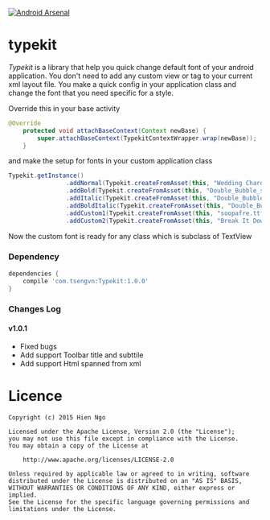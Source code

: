 [![Android Arsenal](https://img.shields.io/badge/Android%20Arsenal-Typekit-green.svg?style=flat)](https://android-arsenal.com/details/1/1957)

# typekit
*Typekit* is a library that help you quick change default font of your android application. You don't need to add any custom view or tag to your current xml layout file. You make a quick config in your application class and change the font that you need specific for a style.

Override this in your base activity

```java
@Override
    protected void attachBaseContext(Context newBase) {
        super.attachBaseContext(TypekitContextWrapper.wrap(newBase));
    }
```

and make the setup for fonts in your custom application class
```java
Typekit.getInstance()
                .addNormal(Typekit.createFromAsset(this, "Wedding Chardonnay.ttf"))
                .addBold(Typekit.createFromAsset(this, "Double_Bubble_shadow.otf"))
                .addItalic(Typekit.createFromAsset(this, "Double_Bubble_shadow_italic.otf"))
                .addBoldItalic(Typekit.createFromAsset(this, "Double_Bubble_shadow_italic.otf"))
                .addCustom1(Typekit.createFromAsset(this, "soopafre.ttf"))
                .addCustom2(Typekit.createFromAsset(this, "Break It Down.ttf"));
```

Now the custom font is ready for any class which is subclass of TextView

### Dependency
```groovy
dependencies {
    compile 'com.tsengvn:Typekit:1.0.0'
}
```

### Changes Log
#### v1.0.1
- Fixed bugs
- Add support Toolbar title and subttile
- Add support Html spanned from xml

Licence
=======
    Copyright (c) 2015 Hien Ngo

    Licensed under the Apache License, Version 2.0 (the "License");
    you may not use this file except in compliance with the License.
    You may obtain a copy of the License at

        http://www.apache.org/licenses/LICENSE-2.0

    Unless required by applicable law or agreed to in writing, software
    distributed under the License is distributed on an "AS IS" BASIS,
    WITHOUT WARRANTIES OR CONDITIONS OF ANY KIND, either express or implied.
    See the License for the specific language governing permissions and
    limitations under the License.
